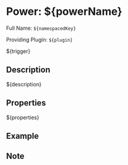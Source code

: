 # Power: ${powerName}

<!-- This file is generated ingame by `/rpgitem gen-wiki`. -->
<!-- Please only edit between "beginCustomXXXX" and "endCustomXXXX".  -->
<!-- If you want to edit description of this power or property, -->
<!-- please edit corresponding section in "resources/lang/en_US.yml" -->

Full Name: `${namespacedKey}`

Providing Plugin: `${plugin}`

${trigger}

<!-- propertyDefaultTrigger:[Default Trigger: ${}.  \n] -->
<!-- propertyAvailableTrigger:[All available Trigger: ${}.] -->
<!-- propertyImmutableTrigger:[Trigger: ${}.] -->
<!-- propertyMarker:[**Is a marker power**.] -->
<!-- beginCustomHeader -->
<!-- endCustomHeader -->

## Description

${description}
<!-- beginCustomDescription -->
<!-- endCustomDescription -->

## Properties
<!-- propertyName:[\n* ${}\n\n] -->
<!-- propertyType:[  * Type: ${}\n] -->
<!-- propertyDefaultValue:[  * Default: ${}\n] -->
<!-- propertyRequired:[  * **Required**\n] -->
<!-- propertyDescription:[\n  ${}\n] -->
${properties}
<!-- beginCustomProperties -->
<!-- endCustomProperties -->

## Example

<!-- beginCustomExample -->
<!-- endCustomExample -->

## Note

<!-- beginCustomNote -->
<!-- endCustomNote -->
